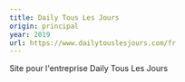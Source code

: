 ```yaml
---
title: Daily Tous Les Jours
origin: principal
year: 2019
url: https://www.dailytouslesjours.com/fr
---
```


Site pour l'entreprise Daily Tous Les Jours

<!--more-->
